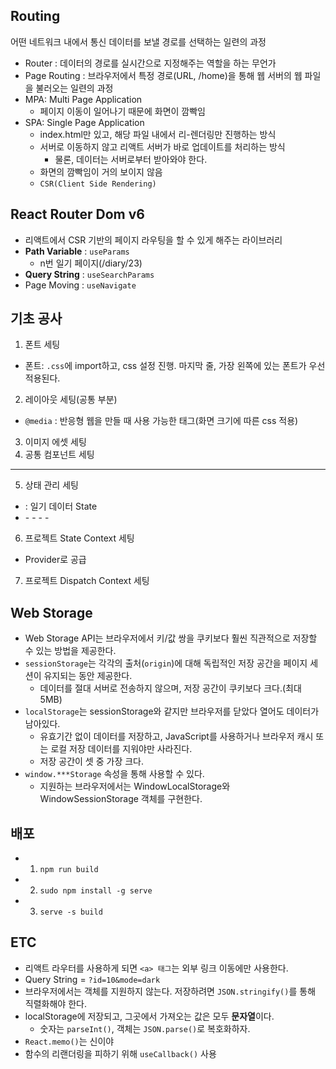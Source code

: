 ## Routing

어떤 네트워크 내에서 통신 데이터를 보낼 경로를 선택하는 일련의 과정

- Router : 데이터의 경로를 실시간으로 지정해주는 역할을 하는 무언가
- Page Routing : 브라우저에서 특정 경로(URL, /home)을 통해 웹 서버의 웹 파일을 불러오는 일련의 과정
- MPA: Multi Page Application
  - 페이지 이동이 일어나기 때문에 화면이 깜빡임
- SPA: Single Page Application
  - index.html만 있고, 해당 파일 내에서 리-렌더링만 진행하는 방식
  - 서버로 이동하지 않고 리액트 서버가 바로 업데이트를 처리하는 방식
    - 물론, 데이터는 서버로부터 받아와야 한다.
  - 화면의 깜빡임이 거의 보이지 않음
  - `CSR(Client Side Rendering)`

## React Router Dom v6

- 리액트에서 CSR 기반의 페이지 라우팅을 할 수 있게 해주는 라이브러리
- **Path Variable** : `useParams`
  - n번 일기 페이지(/diary/23)
- **Query String** : `useSearchParams`
- Page Moving : `useNavigate`

## 기초 공사

1. 폰트 세팅

- 폰트: `.css`에 import하고, css 설정 진행. 마지막 줄, 가장 왼쪽에 있는 폰트가 우선 적용된다.

2. 레이아웃 세팅(공통 부분)

- `@media` : 반응형 웹을 만들 때 사용 가능한 태그(화면 크기에 따른 css 적용)

3. 이미지 에셋 세팅
4. 공통 컴포넌트 세팅

---

5. 상태 관리 세팅

- <App /> : 일기 데이터 State
- <ReactRouter />
  - <Home />
  - <New />
  - <Edit />
  - <Dairy />

6. 프로젝트 State Context 세팅

- Provider로 공급

7. 프로젝트 Dispatch Context 세팅

## Web Storage

- Web Storage API는 브라우저에서 키/값 쌍을 쿠키보다 훨씬 직관적으로 저장할 수 있는 방법을 제공한다.
- `sessionStorage`는 각각의 출처(`origin`)에 대해 독립적인 저장 공간을 페이지 세션이 유지되는 동안 제공한다.
  - 데이터를 절대 서버로 전송하지 않으며, 저장 공간이 쿠키보다 크다.(최대 5MB)
- `localStorage`는 sessionStorage와 같지만 브라우저를 닫았다 열어도 데이터가 남아있다.
  - 유효기간 없이 데이터를 저장하고, JavaScript를 사용하거나 브라우저 캐시 또는 로컬 저장 데이터를 지워야만 사라진다.
  - 저장 공간이 셋 중 가장 크다.
- `window.***Storage` 속성을 통해 사용할 수 있다.
  - 지원하는 브라우저에서는 WindowLocalStorage와 WindowSessionStorage 객체를 구현한다.

## 배포

- 1. `npm run build`
- 2. `sudo npm install -g serve`
- 3. `serve -s build`

## ETC

- 리액트 라우터를 사용하게 되면 `<a> 태그`는 외부 링크 이동에만 사용한다.
- Query String = `?id=10&mode=dark`
- 브라우저에서는 객체를 지원하지 않는다. 저장하려면 `JSON.stringify()`를 통해 직렬화해야 한다.
- localStorage에 저장되고, 그곳에서 가져오는 값은 모두 **문자열**이다.
  - 숫자는 `parseInt()`, 객체는 `JSON.parse()`로 복호화하자.
- `React.memo()`는 신이야
- 함수의 리랜더링을 피하기 위해 `useCallback()` 사용

